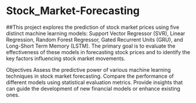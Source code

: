 # Stock_Market-Forecasting
##This project explores the prediction of stock market prices using five distinct machine learning models: Support Vector Regressor (SVR), Linear Regression, Random Forest Regressor, Gated Recurrent Units (GRU), and Long-Short Term Memory (LSTM). The primary goal is to evaluate the effectiveness of these models in forecasting stock prices and to identify the key factors influencing stock market movements.

Objectives
Assess the predictive power of various machine learning techniques in stock market forecasting.
Compare the performance of different models using statistical evaluation metrics.
Provide insights that can guide the development of new financial models or enhance existing ones.

